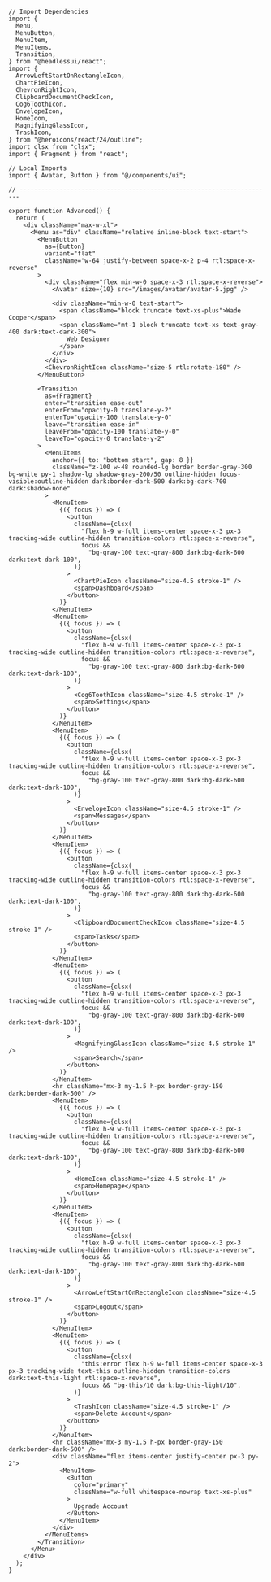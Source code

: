 ﻿```tsx
// Import Dependencies
import {
  Menu,
  MenuButton,
  MenuItem,
  MenuItems,
  Transition,
} from "@headlessui/react";
import {
  ArrowLeftStartOnRectangleIcon,
  ChartPieIcon,
  ChevronRightIcon,
  ClipboardDocumentCheckIcon,
  Cog6ToothIcon,
  EnvelopeIcon,
  HomeIcon,
  MagnifyingGlassIcon,
  TrashIcon,
} from "@heroicons/react/24/outline";
import clsx from "clsx";
import { Fragment } from "react";

// Local Imports
import { Avatar, Button } from "@/components/ui";

// ----------------------------------------------------------------------

export function Advanced() {
  return (
    <div className="max-w-xl">
      <Menu as="div" className="relative inline-block text-start">
        <MenuButton
          as={Button}
          variant="flat"
          className="w-64 justify-between space-x-2 p-4 rtl:space-x-reverse"
        >
          <div className="flex min-w-0 space-x-3 rtl:space-x-reverse">
            <Avatar size={10} src="/images/avatar/avatar-5.jpg" />

            <div className="min-w-0 text-start">
              <span className="block truncate text-xs-plus">Wade Cooper</span>
              <span className="mt-1 block truncate text-xs text-gray-400 dark:text-dark-300">
                Web Designer
              </span>
            </div>
          </div>
          <ChevronRightIcon className="size-5 rtl:rotate-180" />
        </MenuButton>

        <Transition
          as={Fragment}
          enter="transition ease-out"
          enterFrom="opacity-0 translate-y-2"
          enterTo="opacity-100 translate-y-0"
          leave="transition ease-in"
          leaveFrom="opacity-100 translate-y-0"
          leaveTo="opacity-0 translate-y-2"
        >
          <MenuItems
            anchor={{ to: "bottom start", gap: 8 }}
            className="z-100 w-48 rounded-lg border border-gray-300 bg-white py-1 shadow-lg shadow-gray-200/50 outline-hidden focus-visible:outline-hidden dark:border-dark-500 dark:bg-dark-700 dark:shadow-none"
          >
            <MenuItem>
              {({ focus }) => (
                <button
                  className={clsx(
                    "flex h-9 w-full items-center space-x-3 px-3 tracking-wide outline-hidden transition-colors rtl:space-x-reverse",
                    focus &&
                      "bg-gray-100 text-gray-800 dark:bg-dark-600 dark:text-dark-100",
                  )}
                >
                  <ChartPieIcon className="size-4.5 stroke-1" />
                  <span>Dashboard</span>
                </button>
              )}
            </MenuItem>
            <MenuItem>
              {({ focus }) => (
                <button
                  className={clsx(
                    "flex h-9 w-full items-center space-x-3 px-3 tracking-wide outline-hidden transition-colors rtl:space-x-reverse",
                    focus &&
                      "bg-gray-100 text-gray-800 dark:bg-dark-600 dark:text-dark-100",
                  )}
                >
                  <Cog6ToothIcon className="size-4.5 stroke-1" />
                  <span>Settings</span>
                </button>
              )}
            </MenuItem>
            <MenuItem>
              {({ focus }) => (
                <button
                  className={clsx(
                    "flex h-9 w-full items-center space-x-3 px-3 tracking-wide outline-hidden transition-colors rtl:space-x-reverse",
                    focus &&
                      "bg-gray-100 text-gray-800 dark:bg-dark-600 dark:text-dark-100",
                  )}
                >
                  <EnvelopeIcon className="size-4.5 stroke-1" />
                  <span>Messages</span>
                </button>
              )}
            </MenuItem>
            <MenuItem>
              {({ focus }) => (
                <button
                  className={clsx(
                    "flex h-9 w-full items-center space-x-3 px-3 tracking-wide outline-hidden transition-colors rtl:space-x-reverse",
                    focus &&
                      "bg-gray-100 text-gray-800 dark:bg-dark-600 dark:text-dark-100",
                  )}
                >
                  <ClipboardDocumentCheckIcon className="size-4.5 stroke-1" />
                  <span>Tasks</span>
                </button>
              )}
            </MenuItem>
            <MenuItem>
              {({ focus }) => (
                <button
                  className={clsx(
                    "flex h-9 w-full items-center space-x-3 px-3 tracking-wide outline-hidden transition-colors rtl:space-x-reverse",
                    focus &&
                      "bg-gray-100 text-gray-800 dark:bg-dark-600 dark:text-dark-100",
                  )}
                >
                  <MagnifyingGlassIcon className="size-4.5 stroke-1" />
                  <span>Search</span>
                </button>
              )}
            </MenuItem>
            <hr className="mx-3 my-1.5 h-px border-gray-150 dark:border-dark-500" />
            <MenuItem>
              {({ focus }) => (
                <button
                  className={clsx(
                    "flex h-9 w-full items-center space-x-3 px-3 tracking-wide outline-hidden transition-colors rtl:space-x-reverse",
                    focus &&
                      "bg-gray-100 text-gray-800 dark:bg-dark-600 dark:text-dark-100",
                  )}
                >
                  <HomeIcon className="size-4.5 stroke-1" />
                  <span>Homepage</span>
                </button>
              )}
            </MenuItem>
            <MenuItem>
              {({ focus }) => (
                <button
                  className={clsx(
                    "flex h-9 w-full items-center space-x-3 px-3 tracking-wide outline-hidden transition-colors rtl:space-x-reverse",
                    focus &&
                      "bg-gray-100 text-gray-800 dark:bg-dark-600 dark:text-dark-100",
                  )}
                >
                  <ArrowLeftStartOnRectangleIcon className="size-4.5 stroke-1" />
                  <span>Logout</span>
                </button>
              )}
            </MenuItem>
            <MenuItem>
              {({ focus }) => (
                <button
                  className={clsx(
                    "this:error flex h-9 w-full items-center space-x-3 px-3 tracking-wide text-this outline-hidden transition-colors dark:text-this-light rtl:space-x-reverse",
                    focus && "bg-this/10 dark:bg-this-light/10",
                  )}
                >
                  <TrashIcon className="size-4.5 stroke-1" />
                  <span>Delete Account</span>
                </button>
              )}
            </MenuItem>
            <hr className="mx-3 my-1.5 h-px border-gray-150 dark:border-dark-500" />
            <div className="flex items-center justify-center px-3 py-2">
              <MenuItem>
                <Button
                  color="primary"
                  className="w-full whitespace-nowrap text-xs-plus"
                >
                  Upgrade Account
                </Button>
              </MenuItem>
            </div>
          </MenuItems>
        </Transition>
      </Menu>
    </div>
  );
}

```
